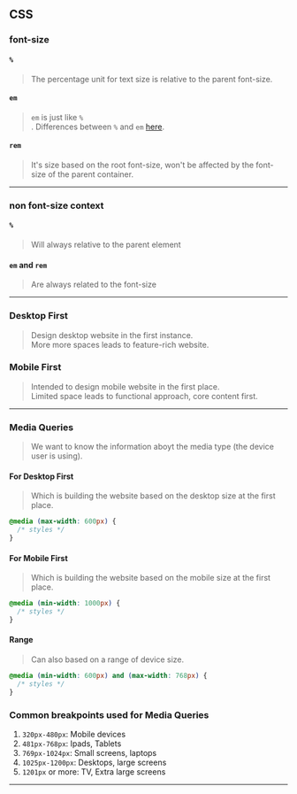 ## CSS
### font-size
#### `%`
> The percentage unit for text size is relative to the parent font-size.

#### `em`
> `em` is just like `%` <br/>.
> Differences between `%` and `em` [here](https://stackoverflow.com/questions/132685/font-size-in-css-or-em).

#### `rem`
> It's size based on the root font-size, won't be affected by the font-size of the parent container.

---

### non font-size context
#### `%`
> Will always relative to the parent element

#### `em` and `rem`
> Are always related to the font-size

---

### Desktop First
> Design desktop website in the first instance. <br/>
> More more spaces leads to feature-rich website.

### Mobile First
> Intended to design mobile website in the first place. <br/>
> Limited space leads to functional approach, core content first.

---

### Media Queries
> We want to know the information aboyt the media type (the device user is using).

#### For Desktop First
> Which is building the website based on the desktop size at the first place.
```css
@media (max-width: 600px) {
  /* styles */
}
```

#### For Mobile First
> Which is building the website based on the mobile size at the first place.
```css
@media (min-width: 1000px) {
  /* styles */
}
```

#### Range
> Can also based on a range of device size.
```css
@media (min-width: 600px) and (max-width: 768px) {
  /* styles */
}
```

### Common breakpoints used for Media Queries
1. `320px-480px`: Mobile devices
2. `481px-768px`: Ipads, Tablets
3. `769px-1024px`: Small screens, laptops
4. `1025px-1200px`: Desktops, large screens
5. `1201px` or more: TV, Extra large screens

---
